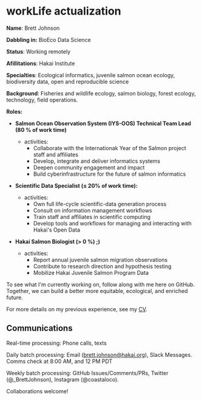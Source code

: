 # workLife actualization

**Name**:  Brett Johnson

**Dabbling in:** BioEco Data Science

**Status**: Working remotely

**Afillitations**: Hakai Institute

**Specialties**: Ecological informatics, juvenile salmon ocean ecology, biodiversity data, open and reproducible science   

**Background**: Fisheries and wildlife ecology, salmon biology, forest ecology, technology, field operations.

**Roles:** 

* **Salmon Ocean Observation System (IYS-OOS) Technical Team Lead (80 % of work time)**
  + activities:
    - Collaborate with the Internationak Year of the Salmon project staff and affiliates
    - Develop, integrate and deliver informatics systems
    - Deepen community engagement and impact
    - Build cyberinfrastructure for the future of salmon informatics
    

* **Scientific Data Specialist (≤ 20% of work time):**
  + activities: 
    - Own full life-cycle scientific-data generation process
    - Consult on information management workflows
    - Train staff and affiliates in scientific computing
    - Develop tools and workflows for managing and interacting with Hakai's Open Data

* **Hakai Salmon Biologist (> 0 %) ;)**
  + activities:
    - Report annual juvenile salmon migration observations
    - Contribute to research direction and hypothesis testing
    - Mobilize Hakai Juvenile Salmon Program Data
    

To see what I'm currently working on, follow along with me here on GitHub. Together, we can build a better more equitable, ecological, and enriched future.

For more details on my previous experience, see my [CV](https://github.com/Br-Johnson/CV/blob/master/cv.pdf).

## Communications

Real-time processing: Phone calls, texts

Daily batch processing: Email (brett.johnson@hakai.org), Slack Messages. Comms check at 8:00 AM, and 12 PM PDT

Weekly batch processing: GitHub Issues/Comments/PRs, Twitter (@_BrettJohnson), Instagram (@coastaloco).

Collaborations welcome!

